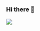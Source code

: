 ### Hi there 👋


![](https://api.visitorbadge.io/api/VisitorHit?user=io-wutain39&label=Visitors🤩&labelColor=blue&countColor=orange)
